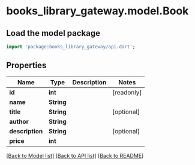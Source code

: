 # books_library_gateway.model.Book

## Load the model package
```dart
import 'package:books_library_gateway/api.dart';
```

## Properties
Name | Type | Description | Notes
------------ | ------------- | ------------- | -------------
**id** | **int** |  | [readonly] 
**name** | **String** |  | 
**title** | **String** |  | [optional] 
**author** | **String** |  | 
**description** | **String** |  | [optional] 
**price** | **int** |  | 

[[Back to Model list]](../README.md#documentation-for-models) [[Back to API list]](../README.md#documentation-for-api-endpoints) [[Back to README]](../README.md)


